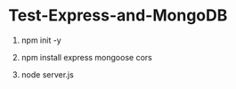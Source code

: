 # Test-Express-and-MongoDB

1. npm init -y

2. npm install express mongoose cors

3. node server.js
